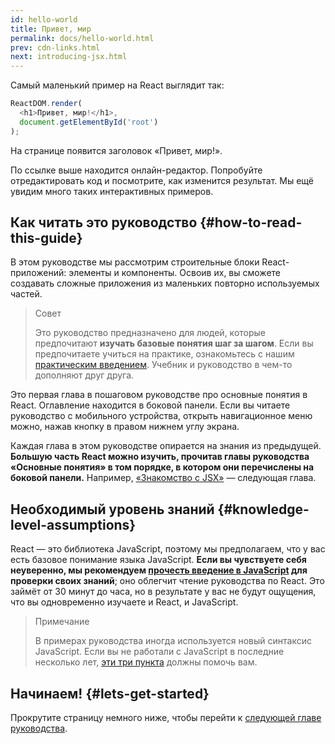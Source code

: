 ```yaml
---
id: hello-world
title: Привет, мир
permalink: docs/hello-world.html
prev: cdn-links.html
next: introducing-jsx.html
---
```


Самый маленький пример на React выглядит так:

```js
ReactDOM.render(
  <h1>Привет, мир!</h1>,
  document.getElementById('root')
);
```

На странице появится заголовок «Привет, мир!».

[](codepen://hello-world)

По ссылке выше находится онлайн-редактор. Попробуйте отредактировать код и посмотрите, как изменится результат. Мы ещё увидим много таких интерактивных примеров.

## Как читать это руководство {#how-to-read-this-guide}

В этом руководстве мы рассмотрим строительные блоки React-приложений: элементы и компоненты. Освоив их, вы сможете создавать сложные приложения из маленьких повторно используемых частей.

>Совет
>
>Это руководство предназначено для людей, которые предпочитают **изучать базовые понятия шаг за шагом**. Если вы предпочитаете учиться на практике, ознакомьтесь с нашим [практическим введением](/tutorial/tutorial.html). Учебник и руководство в чем-то дополняют друг друга.

Это первая глава в пошаговом руководстве про основные понятия в React. Оглавление находится в боковой панели. Если вы читаете руководство с мобильного устройства, открыть навигационное меню можно, нажав кнопку в правом нижнем углу экрана.

Каждая глава в этом руководстве опирается на знания из предыдущей. **Большую часть React можно изучить, прочитав главы руководства «Основные понятия» в том порядке, в котором они перечислены на боковой панели.** Например, [«Знакомство с JSX»](/docs/introducing-jsx.html) — следующая глава.

## Необходимый уровень знаний {#knowledge-level-assumptions}

React — это библиотека JavaScript, поэтому мы предполагаем, что у вас есть базовое понимание языка JavaScript. **Если вы чувствуете себя неуверенно, мы рекомендуем [прочесть введение в JavaScript](https://developer.mozilla.org/ru/docs/Web/JavaScript/A_re-introduction_to_JavaScript) для проверки своих знаний**; оно облегчит чтение руководства по React. Это займёт от 30 минут до часа, но в результате у вас не будут ощущения, что вы одновременно изучаете и React, и JavaScript.

>Примечание
>
>В примерах руководства иногда используется новый синтаксис JavaScript. Если вы не работали с JavaScript в последние несколько лет, [эти три пункта](https://gist.github.com/gaearon/683e676101005de0add59e8bb345340c) должны помочь вам.

## Начинаем! {#lets-get-started}

Прокрутите страницу немного ниже, чтобы перейти к [следующей главе руководства](/docs/introducing-jsx.html).
